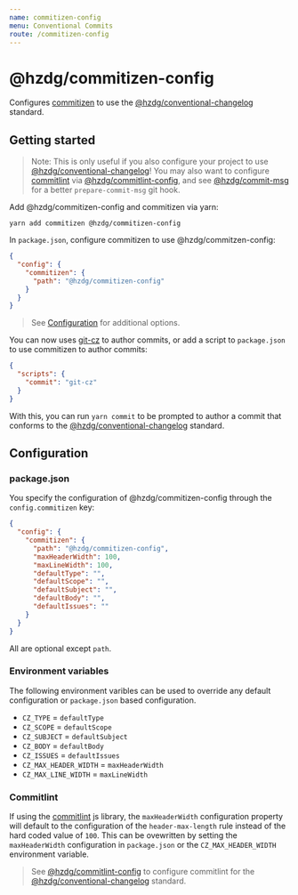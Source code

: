 ```yaml
---
name: commitizen-config
menu: Conventional Commits
route: /commitizen-config
---
```


# @hzdg/commitizen-config

Configures [commitizen] to use the [@hzdg/conventional-changelog] standard.

## Getting started

> Note: This is only useful if you also configure your project
> to use [@hzdg/conventional-changelog]! You may also want to
> configure [commitlint] via [@hzdg/commitlint-config], and
> see [@hzdg/commit-msg] for a better `prepare-commit-msg` git hook.

Add @hzdg/commitizen-config and commitizen via yarn:

```shell
yarn add commitizen @hzdg/commitizen-config
```

In `package.json`, configure commitizen to use @hzdg/commitzen-config:

```json
{
  "config": {
    "commitizen": {
      "path": "@hzdg/commitizen-config"
    }
  }
}
```

> See [Configuration](#configuration) for additional options.

You can now uses [git-cz] to author commits, or add a script
to `package.json` to use commitizen to author commits:

```json
{
  "scripts": {
    "commit": "git-cz"
  }
}
```

With this, you can run `yarn commit` to be prompted to author a commit
that conforms to the [@hzdg/conventional-changelog] standard.

## Configuration

### package.json

You specify the configuration of @hzdg/commitizen-config
through the `config.commitizen` key:

```json
{
  "config": {
    "commitizen": {
      "path": "@hzdg/commitizen-config",
      "maxHeaderWidth": 100,
      "maxLineWidth": 100,
      "defaultType": "",
      "defaultScope": "",
      "defaultSubject": "",
      "defaultBody": "",
      "defaultIssues": ""
    }
  }
}
```

All are optional except `path`.

### Environment variables

The following environment varibles can be used to override
any default configuration or `package.json` based configuration.

- `CZ_TYPE` = `defaultType`
- `CZ_SCOPE` = `defaultScope`
- `CZ_SUBJECT` = `defaultSubject`
- `CZ_BODY` = `defaultBody`
- `CZ_ISSUES` = `defaultIssues`
- `CZ_MAX_HEADER_WIDTH` = `maxHeaderWidth`
- `CZ_MAX_LINE_WIDTH` = `maxLineWidth`

### Commitlint

If using the [commitlint] js library, the `maxHeaderWidth` configuration
property will default to the configuration of the `header-max-length` rule
instead of the hard coded value of `100`. This can be ovewritten
by setting the `maxHeaderWidth` configuration in `package.json`
or the `CZ_MAX_HEADER_WIDTH` environment variable.

> See [@hzdg/commitlint-config] to configure commitlint for the
> [@hzdg/conventional-changelog] standard.

[commitizen]: https://github.com/commitizen/cz-cli
[git-cz]: https://github.com/commitizen/cz-cli#using-the-command-line-tool
[commitlint]: https://github.com/conventional-changelog/commitlint
[@hzdg/conventional-changelog]: ./conventional-changelog
[@hzdg/commitlint-config]: ./commitlint-config
[@hzdg/commit-msg]: ./commit-msg
